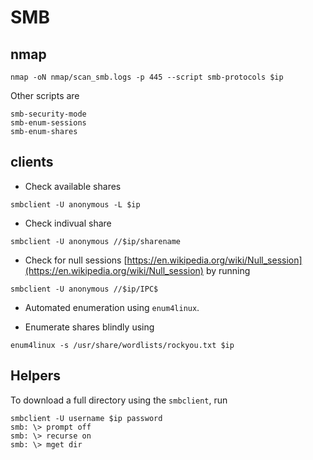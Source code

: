 # SMB

## nmap

````shell
nmap -oN nmap/scan_smb.logs -p 445 --script smb-protocols $ip
````

Other scripts are

```shell
smb-security-mode
smb-enum-sessions
smb-enum-shares
```

## clients

- Check available shares

```shell
smbclient -U anonymous -L $ip
```

- Check indivual share

```shell
smbclient -U anonymous //$ip/sharename
```

- Check for null sessions [https://en.wikipedia.org/wiki/Null_session](https://en.wikipedia.org/wiki/Null_session) by running

```shell
smbclient -U anonymous //$ip/IPC$
```
- Automated enumeration using `enum4linux`.

- Enumerate shares blindly using

```shell
enum4linux -s /usr/share/wordlists/rockyou.txt $ip
```

## Helpers

To download a full directory using the `smbclient`, run

```shell
smbclient -U username $ip password
smb: \> prompt off
smb: \> recurse on
smb: \> mget dir
```

